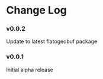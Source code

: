 Change Log
==========
### v0.0.2
Update to latest flatogeobuf package

### v0.0.1
Initial alpha release